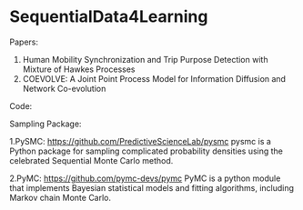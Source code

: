 # SequentialData4Learning
Papers:
1. Human Mobility Synchronization and Trip Purpose Detection with Mixture of Hawkes Processes
2. COEVOLVE: A Joint Point Process Model for Information Diffusion and Network Co-evolution

Code:

Sampling Package:

1.PySMC: https://github.com/PredictiveScienceLab/pysmc pysmc is a Python package for sampling complicated probability densities using the celebrated Sequential Monte Carlo method.

2.PyMC: https://github.com/pymc-devs/pymc PyMC is a python module that implements Bayesian statistical models and fitting algorithms, including Markov chain Monte Carlo.
